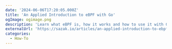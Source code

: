 ```yaml
---
date: '2024-06-06T17:20:05.000Z'
title: 'An Applied Introduction to eBPF with Go'
ogImage: ogimage.png
description: 'Learn what eBPF is, how it works and how to use it with Go'
externalUrl: 'https://sazak.io/articles/an-applied-introduction-to-ebpf-with-go-2024-06-06'
categories:
  - How-To
---
```


